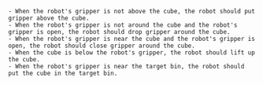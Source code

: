 
    - When the robot's gripper is not above the cube, the robot should put gripper above the cube.
    - When the robot's gripper is not around the cube and the robot's gripper is open, the robot should drop gripper around the cube.
    - When the robot's gripper is near the cube and the robot's gripper is open, the robot should close gripper around the cube.
    - When the cube is below the robot's gripper, the robot should lift up the cube.
    - When the robot's gripper is near the target bin, the robot should put the cube in the target bin.